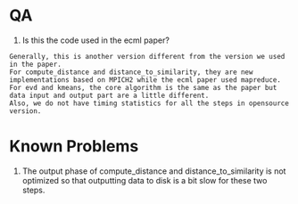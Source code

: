 # QA #
  1. Is this the code used in the ecml paper?
```
Generally, this is another version different from the version we used in the paper. 
For compute_distance and distance_to_similarity, they are new implementations based on MPICH2 while the ecml paper used mapreduce.
For evd and kmeans, the core algorithm is the same as the paper but data input and output part are a little different.
Also, we do not have timing statistics for all the steps in opensource version. 
```

# Known Problems #
  1. The output phase of compute\_distance and distance\_to\_similarity is not optimized so that outputting data to disk is a bit slow for these two steps.